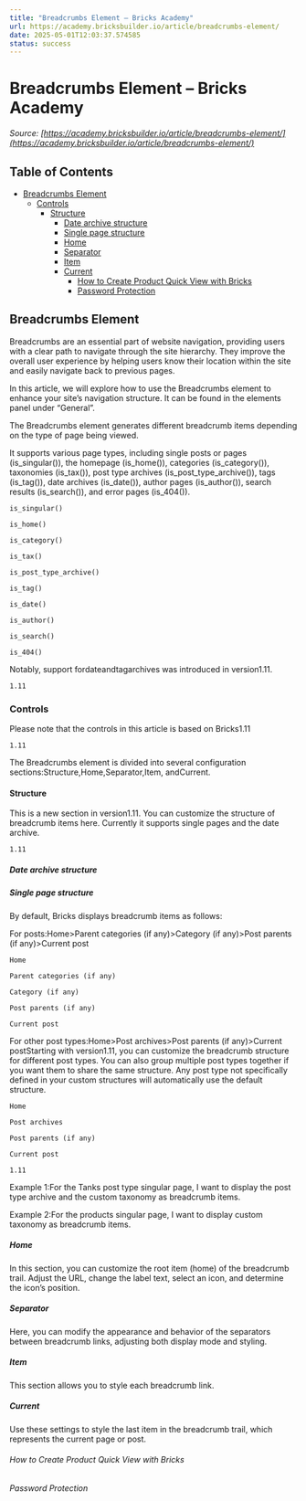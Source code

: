 ```yaml
---
title: "Breadcrumbs Element – Bricks Academy"
url: https://academy.bricksbuilder.io/article/breadcrumbs-element/
date: 2025-05-01T12:03:37.574585
status: success
---
```


# Breadcrumbs Element – Bricks Academy

*Source: [https://academy.bricksbuilder.io/article/breadcrumbs-element/](https://academy.bricksbuilder.io/article/breadcrumbs-element/)*

## Table of Contents

- [Breadcrumbs Element](#breadcrumbs-element)
  - [Controls](#controls)
    - [Structure](#structure)
      - [Date archive structure](#date-archive-structure)
      - [Single page structure](#single-page-structure)
      - [Home](#home)
      - [Separator](#separator)
      - [Item](#item)
      - [Current](#current)
        - [How to Create Product Quick View with Bricks](#how-to-create-product-quick-view-with-bricks)
        - [Password Protection](#password-protection)

## Breadcrumbs Element

Breadcrumbs are an essential part of website navigation, providing users with a clear path to navigate through the site hierarchy. They improve the overall user experience by helping users know their location within the site and easily navigate back to previous pages.

In this article, we will explore how to use the Breadcrumbs element to enhance your site’s navigation structure. It can be found in the elements panel under “General”.

The Breadcrumbs element generates different breadcrumb items depending on the type of page being viewed.

It supports various page types, including single posts or pages (is_singular()), the homepage (is_home()), categories (is_category()), taxonomies (is_tax()), post type archives (is_post_type_archive()), tags (is_tag()), date archives (is_date()), author pages (is_author()), search results (is_search()), and error pages (is_404()).

`is_singular()`

`is_home()`

`is_category()`

`is_tax()`

`is_post_type_archive()`

`is_tag()`

`is_date()`

`is_author()`

`is_search()`

`is_404()`

Notably, support fordateandtagarchives was introduced in version1.11.

`1.11`

### Controls

Please note that the controls in this article is based on Bricks1.11

`1.11`

The Breadcrumbs element is divided into several configuration sections:Structure,Home,Separator,Item, andCurrent.

#### Structure

This is a new section in version1.11. You can customize the structure of breadcrumb items here. Currently it supports single pages and the date archive.

`1.11`

##### Date archive structure

##### Single page structure

By default, Bricks displays breadcrumb items as follows:

For posts:Home>Parent categories (if any)>Category (if any)>Post parents (if any)>Current post

`Home`

`Parent categories (if any)`

`Category (if any)`

`Post parents (if any)`

`Current post`

For other post types:Home>Post archives>Post parents (if any)>Current postStarting with version1.11, you can customize the breadcrumb structure for different post types. You can also group multiple post types together if you want them to share the same structure. Any post type not specifically defined in your custom structures will automatically use the default structure.

`Home `

`Post archives`

`Post parents (if any)`

`Current post`

`1.11`

Example 1:For the Tanks post type singular page, I want to display the post type archive and the custom taxonomy as breadcrumb items.

Example 2:For the products singular page, I want to display custom taxonomy as breadcrumb items.

##### Home

In this section, you can customize the root item (home) of the breadcrumb trail. Adjust the URL, change the label text, select an icon, and determine the icon’s position.

##### Separator

Here, you can modify the appearance and behavior of the separators between breadcrumb links, adjusting both display mode and styling.

##### Item

This section allows you to style each breadcrumb link.

##### Current

Use these settings to style the last item in the breadcrumb trail, which represents the current page or post.

###### How to Create Product Quick View with Bricks

###### Password Protection

